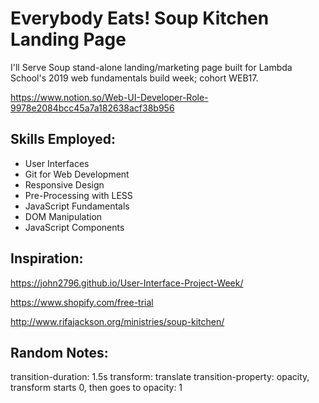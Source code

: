 # Everybody Eats! Soup Kitchen Landing Page
I'll Serve Soup stand-alone landing/marketing page built for Lambda School's 2019 web fundamentals build week; cohort WEB17.

https://www.notion.so/Web-UI-Developer-Role-9978e2084bcc45a7a182638acf38b956

## Skills Employed:

- User Interfaces
- Git for Web Development
- Responsive Design
- Pre-Processing with LESS
- JavaScript Fundamentals
- DOM Manipulation
- JavaScript Components

## Inspiration:
https://john2796.github.io/User-Interface-Project-Week/

https://www.shopify.com/free-trial

http://www.rifajackson.org/ministries/soup-kitchen/

## Random Notes:
transition-duration: 1.5s
transform: translate 
transition-property: opacity, transform
starts 0, then goes to opacity: 1 
